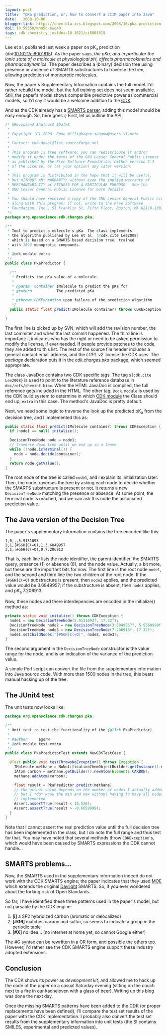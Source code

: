 ```yaml
---
layout: post
title:  "pKa prediction, or, how to convert a JCIM paper into Java"
date:   2008-10-06
blogger-link: https://chem-bla-ics.blogspot.com/2008/10/pka-prediction-or-how-to-convert-jcim.html
doi: 10.59350/mnn5d-bwg40
tags: cdk chemistry justdoi:10.1021/ci8001815
---
```


Lee et al. published last week a paper on pK<sub>a</sub> prediction (doi:[10.1021/ci8001815](https://doi.org/10.1021/ci8001815)). As the paper says,
*the pKa, and in particular the ionic state of a molecule at physiological pH, affects pharmacokinetics and pharmacodynamics*. The paper describes
a (binary) decision tree using presence or absence of SMARTS substructures to traverse the tree, allowing prediction of monoprotic molecules.

Now, the paper's Supplementary Information contains the full model. I'd rather rebuild the model, but the full training set does not seem available.
Still, the paper's model shows comparible predictive power as commercial models, so I'd say it would be a welcome addition to the
[CDK](http://cdk.sf.net/).

And as the CDK already has a [SMARTS parser](http://cheminfo.informatics.indiana.edu/~rguha/code/java/nightly/api/org/openscience/cdk/smiles/smarts/parser/SMARTSParser.html),
adding this model should be easy enough. So, here goes :) First, let us outline the API:

```java
/* $Revision$ $Author$ $Date$
 *
 * Copyright (C) 2008  Egon Willighagen <egonw@users.sf.net>
 *
 * Contact: cdk-devel@list.sourceforge.net
 *
 * This program is free software; you can redistribute it and/or
 * modify it under the terms of the GNU Lesser General Public License
 * as published by the Free Software Foundation; either version 2.1
 * of the License, or (at your option) any later version.
 *
 * This program is distributed in the hope that it will be useful,
 * but WITHOUT ANY WARRANTY; without even the implied warranty of
 * MERCHANTABILITY or FITNESS FOR A PARTICULAR PURPOSE.  See the
 * GNU Lesser General Public License for more details.
 *
 * You should have received a copy of the GNU Lesser General Public License
 * along with this program; if not, write to the Free Software
 * Foundation, Inc., 51 Franklin St, Fifth Floor, Boston, MA 02110-1301 USA.
 */
package org.openscience.cdk.charges.pka;

/**
 * Tool to predict a molecule's pKa. The class implements
 * the algorithm published by Lee et al. {@cdk.cite Lee2008}
 * which is based on a SMARTS-based decision tree, trained
 * with 1693 monoprotic compounds.
 *
 * @cdk.module extra
 */
public class PkaPredictor {

  /**
   * Predicts the pKa value of a molecule.
   *
   * @param  container IMolecule to predict the pKa for
   * @return           The predicted pKa
   *
   * @throws CDKException upon failure of the prediction algorithm
   */
  public static float predict(IMolecule container) throws CDKException {}

}
```

The first line is picked up by SVN, which will add the revision number, the last commiter and when the last commit happened. The third
line is important: it indicates who has the right or need to be asked permission to modify the license, if ever needed. If people
provide patches to the code, they are added to this list. The rest of the source file header includes a general contact email address,
and the *LGPL v2* license the CDK uses. The *package* declaration puts it in the *cdk.charges.pka* package, which seemed appropriate.

The class JavaDoc contains two CDK specific tags. The tag `${cdk.cite Lee2008}` is used to point to the literature reference database in
`doc/refs/cheminf.bibx`. When the HTML JavaDoc is compiled, the full reference gets included in the HTML. The other tag,
`@cdk.module` is used by the CDK build system to determine in which [CDK module](http://chem-bla-ics.blogspot.com/2008/03/cdk-module-dependencies-2.html?showComment=1207512720000) <!-- keep link -->
the Class should end up; `extra` in this case. The method's JavaDoc is pretty default.

Next, we need some logic to traverse the look up the predicted pK<sub>a</sub> from the decision tree, and I implemented this as:

```java
public static float predict(IMolecule container) throws CDKException {
  if (node1 == null) initalize();

  DecisionTreeNode node = node1;
  // traverse down tree until we end up in a leave
  while (!node.isTerminal()) {
    node = node.decide(container);
  }
  return node.getValue();
}
```

The root node of the tree is called `node1`, and I explain its initialization later. Then, the code traverses the tree by asking
each node to decide whether the SMARTS substructure is present or not. It returns a new `DecisionTreeNode` matching the presence
or absence. At some point, the terminal node is reached, and we can ask this node the associated prediction value.

## The Java version of the Decision Tree

The paper's supplementary information contains the tree encoded like this:

```csv
1,0,,,5.9131093
2,1,[#G6H]C(=O),1,3.6849957                                                                   
3,1,[#G6H]C(=O),0,7.206913 
```

That is, each line lists the node identifier, the parent identifier, the SMARTS query, presence (1) or absence (0), and the
node value. Actually, a bit more, but these are the important bits for now. The first line is the root node `node1`, and the
second and third line the two children of the root node. If the `[#G6H]C(=O)` substructure is present, then `node2` applies, and
the predicted value would be 3.6849957; if the substructure is absent, then `node3` applies, and pK<sub>a</sub> 7.206913.

Now, these nodes and there interdepencies are encoded in the initialize() method as:

```java
private static void initalize() throws CDKException {
  node1 = new DecisionTreeNode(5.9131093f, 17.32f);                             
  DecisionTreeNode node2 = new DecisionTreeNode(3.6849957f, 5.9569998f);        
  DecisionTreeNode node3 = new DecisionTreeNode(7.206913f, 17.32f);             
  node1.setChildNodes("[#G6H]C(=O)", node2, node3);                             
}
```

The second argument in the `DecisionTreeNode` constructor is the value range for the node, and is an indication of the
variance of the prediction value.

A simple Perl script can convert the file from the supplementary information into Java source code. With more than
1500 nodes in the tree, this beats manual hacking up of the tree.

## The JUnit4 test

The unit tests now looks like:

```java
package org.openscience.cdk.charges.pka;

/**
 * Unit test to test the functionality of the {@link PkaPredictor}.
 *                                                                 
 * @author     egonw                                               
 * @cdk.module test-extra                                          
 */                                                                
public class PkaPredictorTest extends NewCDKTestCase {             

  @Test public void testThrowsNoException() throws Exception {
    IMolecule methane = NoNotificationChemObjectBuilder.getInstance().newMolecule();
    IAtom carbon = methane.getBuilder().newAtom(Elements.CARBON);
    methane.addAtom(carbon);

    float result = PkaPredictor.predict(methane);
    // the actual value depends on the number of nodes I actually added,
    // but I *do* know the min and max without having to have all nodes
    // implemented
    Assert.assertTrue(result < 15.526);
    Assert.assertTrue(result > -0.6659999);
  }
}
```

Note that I cannot assert the real prediction value until the full decision tree has been implemented in
the class, but I do note the full range and thus test for that. You may have noted that several methods
throw `CDKException`'s, which would have been caused by SMARTS expressions the CDK cannot handle...

## SMARTS problems...

Now, the SMARTS used in the supplementary information indeed do not work with the CDK SMARTS engine;
the paper indicates that they used [MOE](http://www.chemcomp.com/) which extends the original
[Daylight](http://www.daylight.com/) SMARTS. So, if you ever wondered about the forking risk of Open Standards...

So far, I have identified these three patterns used in the paper's model, but not parsable by the CDK engine:

1. **[i]** a SP2 hybridized carbon (aromatic or delocalized)
2. **[#G6]** matches carbon and sulfur, so seems to indicate a group in the periodic table
3. **[#X]** no idea... (no internet at home yet, so cannot Google either)

The #G syntax can be rewritten in a OR form, and possible the others too. However, I'd rather see the
CDK SMARTS engine support these industry adopted extensions.

## Conclusion

The CDK shows its power as *development kit*, and allowed me to hack up the code of the paper on a
casual Saturday evening (sitting on the couch next to a fire in our kacheloven with a glass of beer).
Writing up this blog was done the next day.

Once the missing SMARTS patterns have been added to the CDK (or proper replacements have been
defined), I'll compare the test set results of the paper with the CDK implementation. I probably
also convert the test set results from the supplementary information into unit tests (the SI
contains SMILES, experimental and predicted values).
